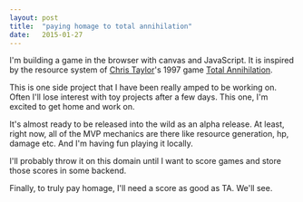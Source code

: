```yaml
---
layout: post
title:  "paying homage to total annihilation"
date:   2015-01-27
---
```


<p>I'm building a game in the browser with canvas and JavaScript. It is inspired by the
  resource system of <a href="https://en.wikipedia.org/wiki/Chris_Taylor_(game_designer)">Chris Taylor</a>'s 1997 game <a href="https://en.wikipedia.org/wiki/Total_Annihilation">Total Annihilation</a>.
</p>
<p>This is one side project that I have been really amped to be
  working on. Often I'll lose interest with toy projects after
  a few days. This one, I'm excited to get home and work on.
</p>
<p>It's almost ready to be released into the wild as an alpha
  release. At least, right now, all of the MVP mechanics are
  there like resource generation, hp, damage etc. And I'm having
  fun playing it locally.
</p>
<p>I'll probably throw it on this domain until I want to score
  games and store those scores in some backend.
</p>
<p>Finally, to truly pay homage, I'll need a score as good as TA. We'll see.
</p>